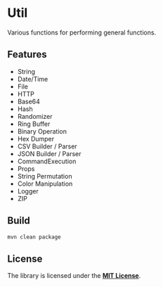 # Util
Various functions for performing general functions.

## Features
- String
- Date/Time
- File
- HTTP
- Base64
- Hash
- Randomizer
- Ring Buffer
- Binary Operation
- Hex Dumper
- CSV Builder / Parser
- JSON Builder / Parser
- CommandExecution
- Props
- String Permutation
- Color Manipulation
- Logger
- ZIP

## Build

```sh
mvn clean package
```

## License
The library is licensed under the **[MIT License]**.

[MIT License]: https://github.com/takashiharano/util-java/blob/main/LICENSE
